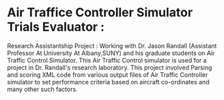 # Air Traffice Controller Simulator Trials Evaluator :
Research Assistantship Project :
Working with Dr. Jason Randall (Assistant Professor At University At Albany,SUNY) and his graduate students on Air Traffic Control Simulator. This Air Traffic Control simulator is used for a project in Dr. Randall's research laboratory. This project involved Parsing and scoring XML code from various output files of Air Traffic Controller simulator to set performance criteria based on aircraft co-ordinates and many other such factors.
